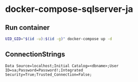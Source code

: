 # docker-compose-sqlserver-ja

## Run container

```sh
UID_GID="$(id -u):$(id -g)" docker-compose up -d
```

## ConnectionStrings

```
Data Source=localhost;Initial Catalog=<dbname>;User ID=sa;Password=Password!;Integrated Security=True;Trusted_Connection=False;
```
